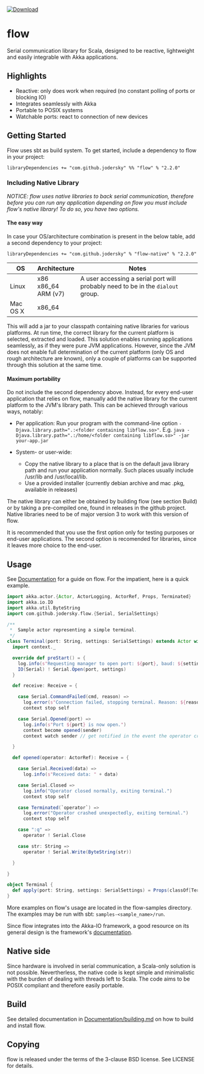[ ![Download](https://api.bintray.com/packages/jodersky/maven/flow/images/download.svg) ](https://bintray.com/jodersky/maven/flow/_latestVersion)

# flow
Serial communication library for Scala, designed to be reactive, lightweight and easily integrable with Akka applications.

## Highlights
- Reactive: only does work when required (no constant polling of ports or blocking IO)
- Integrates seamlessly with Akka
- Portable to POSIX systems
- Watchable ports: react to connection of new devices

## Getting Started
Flow uses sbt as build system. To get started, include a dependency to flow in your project:

    libraryDependencies += "com.github.jodersky" %% "flow" % "2.2.0"

### Including Native Library
*NOTICE: flow uses native libraries to back serial communication, therefore before you can run any application depending on flow you must include flow's native library! To do so, you have two options.*

#### The easy way
In case your OS/architecture combination is present in the below table, add a second dependency to your project:

    libraryDependencies += "com.github.jodersky" % "flow-native" % "2.2.0"

| OS                | Architecture                | Notes                                                                           |
|-------------------|-----------------------------|---------------------------------------------------------------------------------|
| Linux             | x86<br/>x86_64<br/>ARM (v7) | A user accessing a serial port will probably need to be in the `dialout` group. |
| Mac OS X          | x86_64                      |                                                                                 |

This will add a jar to your classpath containing native libraries for various platforms. At run time, the correct library for the current platform is selected, extracted and loaded. This solution enables running applications seamlessly, as if they were pure JVM applications. However, since the JVM does not enable full determination of the current platform (only OS and rough architecture are known), only a couple of platforms can be supported through this solution at the same time.

#### Maximum portability
Do not include the second dependency above. Instead, for every end-user application that relies on flow, manually add the native library for the current platform to the JVM's library path. This can be achieved through various ways, notably:
- Per application:
  Run your program with the command-line option ```-Djava.library.path=".:<folder containing libflow.so>"```. E.g. ```java -Djava.library.path=".:/home/<folder containing libflow.so>" -jar your-app.jar```

- System- or user-wide:
  - Copy the native library to a place that is on the default java library path and run your application normally. Such places usually include /usr/lib and /usr/local/lib.
  - Use a provided installer (currently debian archive and mac .pkg, available in releases)

The native library can either be obtained by building flow (see section Build) or by taking a pre-compiled one, found in releases in the github project. Native libraries need to be of major version 3 to work with this version of flow.

It is recommended that you use the first option only for testing purposes or end-user applications. The second option is recomended for libraries, since it leaves more choice to the end-user.

## Usage
See [Documentation](Documentation/README.md) for a guide on flow. For the impatient, here is a quick example.

```scala
import akka.actor.{Actor, ActorLogging, ActorRef, Props, Terminated}
import akka.io.IO
import akka.util.ByteString
import com.github.jodersky.flow.{Serial, SerialSettings}

/**
 *  Sample actor representing a simple terminal.
 */
class Terminal(port: String, settings: SerialSettings) extends Actor with ActorLogging {
  import context._

  override def preStart() = {
    log.info(s"Requesting manager to open port: ${port}, baud: ${settings.baud}")
    IO(Serial) ! Serial.Open(port, settings)
  }

  def receive: Receive = {

    case Serial.CommandFailed(cmd, reason) =>
      log.error(s"Connection failed, stopping terminal. Reason: ${reason}")
      context stop self

    case Serial.Opened(port) =>
      log.info(s"Port ${port} is now open.")
      context become opened(sender)
      context watch sender // get notified in the event the operator crashes

  }

  def opened(operator: ActorRef): Receive = {

    case Serial.Received(data) =>
      log.info(s"Received data: " + data)

    case Serial.Closed =>
      log.info("Operator closed normally, exiting terminal.")
      context stop self

    case Terminated(`operator`) =>
      log.error("Operator crashed unexpectedly, exiting terminal.")
      context stop self

    case ":q" =>
      operator ! Serial.Close

    case str: String =>
      operator ! Serial.Write(ByteString(str))

  }

}

object Terminal {
  def apply(port: String, settings: SerialSettings) = Props(classOf[Terminal], port, settings)
}
```

More examples on flow's usage are located in the flow-samples directory. The examples may be run with sbt: `samples-<sample_name>/run`.

Since flow integrates into the Akka-IO framework, a good resource on its general design is the framework's [documentation](http://doc.akka.io/docs/akka/2.3.10/scala/io.html).

## Native side
Since hardware is involved in serial communication, a Scala-only solution is not possible. Nevertherless, the native code is kept simple and minimalistic with the burden of dealing with threads left to Scala. The code aims to be POSIX compliant and therefore easily portable.

## Build
See detailed documentation in [Documentation/building.md](Documentation/building.md) on how to build and install flow.

## Copying
flow is released under the terms of the 3-clause BSD license. See LICENSE for details.
